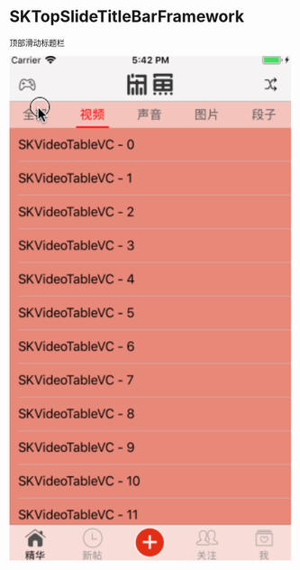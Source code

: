 # SKTopSlideTitleBarFramework

顶部滑动标题栏

<img src="https://github.com/honkerSK/SKiOSDemo/blob/master/8-SKTopSlideTitleBarFramework/SKTopSlideTitleBarFramework.gif" width="500" alt="SKTopSlideTitleBarFramework"></img>

